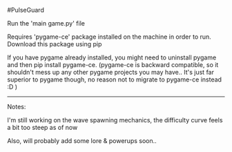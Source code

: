 #PulseGuard

Run the 'main game.py' file

Requires 'pygame-ce' package installed on the machine in order to run. Download this package using pip

If you have pygame already installed, you might need to uninstall pygame and then pip install pygame-ce. (pygame-ce is backward compatible, so it shouldn't mess up any other pygame projects you may have.. It's just far superior to pygame though, no reason not to migrate to pygame-ce instead :D )


-----------------------
Notes:

I'm still working on the wave spawning mechanics, the difficulty curve feels a bit too steep as of now

Also, will probably add some lore & powerups soon..



